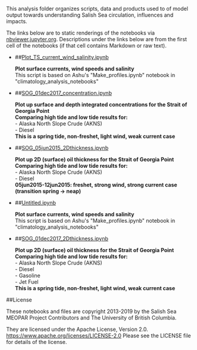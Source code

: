 This analysis folder organizes scripts, data and products used to  of model output towards understanding Salish Sea circulation, influences and impacts.

The links below are to static renderings of the notebooks via
[nbviewer.jupyter.org](https://nbviewer.jupyter.org/).
Descriptions under the links below are from the first cell of the notebooks
(if that cell contains Markdown or raw text).

* ##[Plot_TS_current_wind_salinity.ipynb](https://nbviewer.jupyter.org/urls/bitbucket.org/midoss/analysis-rachael/raw/default/notebooks/MEOPAR/Plot_TS_current_wind_salinity.ipynb)  
    
    **Plot surface currents, wind speeds and salinity**  
    This script is based on Ashu's "Make_profiles.ipynb" notebook in "climatology_analysis_notebooks"  

* ##[SOG_01dec2017_concentration.ipynb](https://nbviewer.jupyter.org/urls/bitbucket.org/midoss/analysis-rachael/raw/default/notebooks/MEOPAR/SOG_01dec2017_concentration.ipynb)  
    
    **Plot up surface and depth integrated concentrations for the Strait of Georgia Point**  
    **Comparing high tide and low tide results for:**  
      - Alaska North Slope Crude (AKNS)  
      - Diesel  
    **This is a spring tide, non-freshet, light wind, weak current case**  

* ##[SOG_05jun2015_2Dthickness.ipynb](https://nbviewer.jupyter.org/urls/bitbucket.org/midoss/analysis-rachael/raw/default/notebooks/MEOPAR/SOG_05jun2015_2Dthickness.ipynb)  
    
    **Plot up 2D (surface) oil thickness for the Strait of Georgia Point**  
    **Comparing high tide and low tide results for:**  
      - Alaska North Slope Crude (AKNS)  
      - Diesel  
    **05jun2015-12jun2015: freshet, strong wind, strong current case (transition spring -> neap)**  

* ##[Untitled.ipynb](https://nbviewer.jupyter.org/urls/bitbucket.org/midoss/analysis-rachael/raw/default/notebooks/MEOPAR/Untitled.ipynb)  
    
    **Plot surface currents, wind speeds and salinity**  
    This script is based on Ashu's "Make_profiles.ipynb" notebook in "climatology_analysis_notebooks"  

* ##[SOG_01dec2017_2Dthickness.ipynb](https://nbviewer.jupyter.org/urls/bitbucket.org/midoss/analysis-rachael/raw/default/notebooks/MEOPAR/SOG_01dec2017_2Dthickness.ipynb)  
    
    **Plot up 2D (surface) oil thickness for the Strait of Georgia Point**  
    **Comparing high tide and low tide results for:**  
      - Alaska North Slope Crude (AKNS)  
      - Diesel  
      - Gasoline  
      - Jet Fuel  
    **This is a spring tide, non-freshet, light wind, weak current case**  


##License

These notebooks and files are copyright 2013-2019
by the Salish Sea MEOPAR Project Contributors
and The University of British Columbia.

They are licensed under the Apache License, Version 2.0.
https://www.apache.org/licenses/LICENSE-2.0
Please see the LICENSE file for details of the license.
